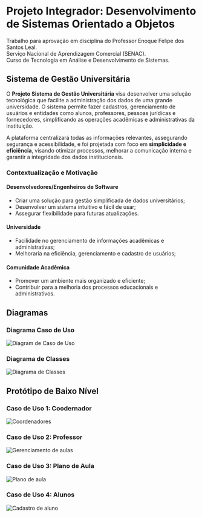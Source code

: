 # Projeto Integrador: Desenvolvimento de Sistemas Orientado a Objetos
Trabalho para aprovação em disciplina do Professor Enoque Felipe dos Santos Leal.  
Serviço Nacional de Aprendizagem Comercial (SENAC).  
Curso de Tecnologia em Análise e Desenvolvimento de Sistemas.

## Sistema de Gestão Universitária

O **Projeto Sistema de Gestão Universitária** visa desenvolver uma solução tecnológica que facilite a administração dos dados de uma grande universidade. O sistema permite fazer cadastros,  gerenciamento de  usuários e entidades como alunos, professores, pessoas jurídicas e fornecedores, simplificando as operações acadêmicas e administrativas da instituição.

A plataforma centralizará todas as informações relevantes, assegurando segurança e acessibilidade, e foi projetada com foco em **simplicidade e eficiência**, visando otimizar processos, melhorar a comunicação interna e garantir a integridade dos dados institucionais.

### Contextualização e Motivação

#### Desenvolvedores/Engenheiros de Software
- Criar uma solução para gestão simplificada de dados universitários;
- Desenvolver um sistema intuitivo e fácil de usar;
- Assegurar flexibilidade para futuras atualizações.

#### Universidade
- Facilidade no gerenciamento de informações acadêmicas e administrativas;
- Melhoraria na eficiência, gerenciamento e cadastro de usuários;

#### Comunidade Acadêmica
- Promover um ambiente mais organizado e eficiente;
- Contribuir para a melhoria dos processos educacionais e administrativos.

## Diagramas
### Diagrama Caso de Uso

![Diagram de Caso de Uso](https://github.com/user-attachments/assets/d627284a-74f2-4ce9-98b8-ff5d227207a0)

### Diagrama de Classes

![Diagrama de Classes](https://github.com/user-attachments/assets/23d38895-c060-4331-b866-25966853be2e)

## Protótipo de Baixo Nível

### Caso de Uso 1: Coodernador
![Coordenadores](https://github.com/user-attachments/assets/6fb8d700-c5ad-4c07-a878-1ae67b0f13c0)


### Caso de Uso 2: Professor

![Gerenciamento de aulas](https://github.com/user-attachments/assets/ea9da268-89b3-458b-be6c-19459f71b006)


### Caso de Uso 3: Plano de Aula

![Plano de aula](https://github.com/user-attachments/assets/245eb30e-3601-4383-be00-c3ff2b983a3b)



### Caso de Uso 4: Alunos

![Cadastro de aluno](https://github.com/user-attachments/assets/aa41e1f4-f1a7-4406-bbe1-b1912c2fd7fc)
